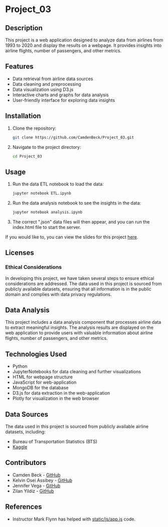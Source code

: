 # Project_03
## Description

This project is a web application designed to analyze data from airlines from 1993 to 2020 and display the results on a webpage. It provides insights into airline flights, number of passengers, and other metrics.

## Features

- Data retrieval from airline data sources
- Data cleaning and preprocessing
- Data visualization using D3.js
- Interactive charts and graphs for data analysis
- User-friendly interface for exploring data insights

## Installation

1. Clone the repository:
    ```bash
    git clone https://github.com/CamdenBeck/Project_03.git
    ```
2. Navigate to the project directory:
    ```bash
    cd Project_03
    ```

## Usage

1. Run the data ETL notebook to load the data:
     ```bash
     jupyter notebook ETL.ipynb
     ```
2. Run the data analysis notebook to see the insights in the data:
    ```bash
    jupyter notebook analysis.ipynb
    ```
3. The correct ".json" data files will then appear, and you can run the index.html file to start the server.

If you would like to, you can view the slides for this project [here](https://docs.google.com/presentation/d/12dbYVF8rqF6TTPlc7Qc9221o_3z1Rj9Rk4xoPle9nx8/edit#slide=id.g1f87997393_0_1544).

## Licenses

### Ethical Considerations

In developing this project, we have taken several steps to ensure ethical considerations are addressed. The data used in this project is sourced from publicly available datasets, ensuring that all information is in the public domain and complies with data privacy regulations.

## Data Analysis

This project includes a data analysis component that processes airline data to extract meaningful insights. The analysis results are displayed on the web application to provide users with valuable information about airline flights, number of passengers, and other metrics.

## Technologies Used

- Python
- JupyterNotebooks for data cleaning and further visualizations
- HTML for webpage structure
- JavaScript for web-application
- MongoDB for the database
- D3.js for data extraction in the web-application
- Plotly for visualization in the web browser

## Data Sources

The data used in this project is sourced from publicly available airline datasets, including:

- Bureau of Transportation Statistics (BTS)
- [Kaggle](https://www.kaggle.com/datasets/bhavikjikadara/us-airline-flight-routes-and-fares-1993-2024?resource=download)

## Contributors

- Camden Beck - [GitHub](https://github.com/CamdenBeck)
- Kelvin Osei Assibey - [GitHub](https://github.com/KELVIN282)
- Jennifer Vega - [GitHub](https://github.com/jennsv97)
- Zilan Yildiz - [GitHub](https://github.com/zlnyldz)

## References

- Instructor Mark Flynn has helped with [static/js/app.js](static/js/app.js) code.
